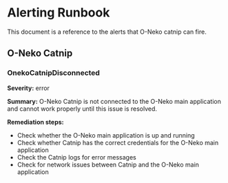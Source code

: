 # Alerting Runbook

This document is a reference to the alerts that O-Neko catnip can fire.

## O-Neko Catnip

### OnekoCatnipDisconnected

**Severity:** error

**Summary:** O-Neko Catnip is not connected to the O-Neko main application and cannot work properly until this issue is resolved.

**Remediation steps:**

* Check whether the O-Neko main application is up and running
* Check whether Catnip has the correct credentials for the O-Neko main application
* Check the Catnip logs for error messages
* Check for network issues between Catnip and the O-Neko main application
